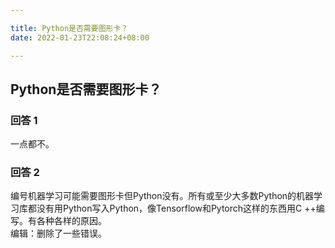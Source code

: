 ```yaml
---

title: Python是否需要图形卡？
date: 2022-01-23T22:08:24+08:00

---
```





## Python是否需要图形卡？  
### 回答 1
一点都不。  
### 回答 2
编号机器学习可能需要图形卡但Python没有。所有或至少大多数Python的机器学习库都没有用Python写入Python，像Tensorflow和Pytorch这样的东西用C ++编写。有各种各样的原因。  
编辑：删除了一些错误。  
